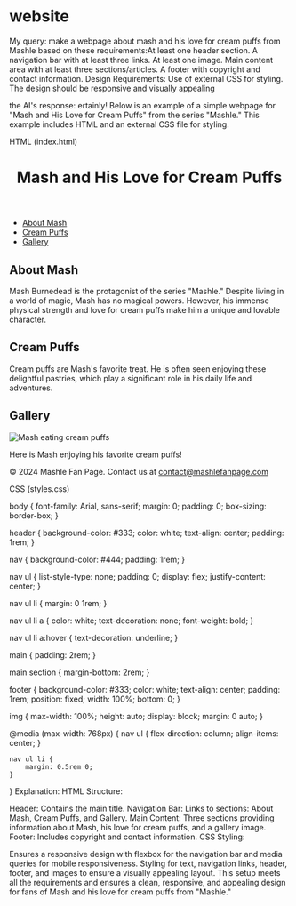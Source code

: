 # website

My query: make a webpage about mash and his love for cream puffs from Mashle based on these requirements:At least one header section.
A navigation bar with at least three links.
At least one image.
Main content area with at least three sections/articles.
A footer with copyright and contact information.
Design Requirements:
Use of external CSS for styling.
The design should be responsive and visually appealing

the AI's response: ertainly! Below is an example of a simple webpage for "Mash and His Love for Cream Puffs" from the series "Mashle." This example includes HTML and an external CSS file for styling.

HTML (index.html)
<!DOCTYPE html>
<html lang="en">
<head>
    <meta charset="UTF-8">
    <meta name="viewport" content="width=device-width, initial-scale=1.0">
    <title>Mash and His Love for Cream Puffs</title>
    <link rel="stylesheet" href="styles.css">
</head>
<body>
    <header>
        <h1>Mash and His Love for Cream Puffs</h1>
    </header>
    <nav>
        <ul>
            <li><a href="#about">About Mash</a></li>
            <li><a href="#cream-puffs">Cream Puffs</a></li>
            <li><a href="#gallery">Gallery</a></li>
        </ul>
    </nav>
    <main>
        <section id="about">
            <h2>About Mash</h2>
            <p>Mash Burnedead is the protagonist of the series "Mashle." Despite living in a world of magic, Mash has no magical powers. However, his immense physical strength and love for cream puffs make him a unique and lovable character.</p>
        </section>
        <section id="cream-puffs">
            <h2>Cream Puffs</h2>
            <p>Cream puffs are Mash's favorite treat. He is often seen enjoying these delightful pastries, which play a significant role in his daily life and adventures.</p>
        </section>
        <section id="gallery">
            <h2>Gallery</h2>
            <img src="mash-cream-puffs.jpg" alt="Mash eating cream puffs">
            <p>Here is Mash enjoying his favorite cream puffs!</p>
        </section>
    </main>
    <footer>
        <p>&copy; 2024 Mashle Fan Page. Contact us at <a href="mailto:contact@mashlefanpage.com">contact@mashlefanpage.com</a></p>
    </footer>
</body>
</html>
CSS (styles.css)

body {
    font-family: Arial, sans-serif;
    margin: 0;
    padding: 0;
    box-sizing: border-box;
}

header {
    background-color: #333;
    color: white;
    text-align: center;
    padding: 1rem;
}

nav {
    background-color: #444;
    padding: 1rem;
}

nav ul {
    list-style-type: none;
    padding: 0;
    display: flex;
    justify-content: center;
}

nav ul li {
    margin: 0 1rem;
}

nav ul li a {
    color: white;
    text-decoration: none;
    font-weight: bold;
}

nav ul li a:hover {
    text-decoration: underline;
}

main {
    padding: 2rem;
}

main section {
    margin-bottom: 2rem;
}

footer {
    background-color: #333;
    color: white;
    text-align: center;
    padding: 1rem;
    position: fixed;
    width: 100%;
    bottom: 0;
}

img {
    max-width: 100%;
    height: auto;
    display: block;
    margin: 0 auto;
}

@media (max-width: 768px) {
    nav ul {
        flex-direction: column;
        align-items: center;
    }

    nav ul li {
        margin: 0.5rem 0;
    }
}
Explanation:
HTML Structure:

Header: Contains the main title.
Navigation Bar: Links to sections: About Mash, Cream Puffs, and Gallery.
Main Content: Three sections providing information about Mash, his love for cream puffs, and a gallery image.
Footer: Includes copyright and contact information.
CSS Styling:

Ensures a responsive design with flexbox for the navigation bar and media queries for mobile responsiveness.
Styling for text, navigation links, header, footer, and images to ensure a visually appealing layout.
This setup meets all the requirements and ensures a clean, responsive, and appealing design for fans of Mash and his love for cream puffs from "Mashle."